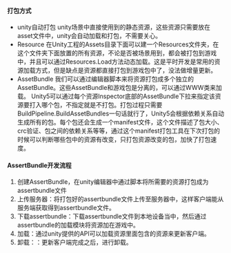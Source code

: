 #### 打包方式
- unity自动打包
unity场景中直接使用到的静态资源，这些资源只需要放在asset文件中，unity会自动加载和打包，不需要关心。
- Resource
在Unity工程的Assets目录下面可以建一个Resources文件夹，在这个文件夹下面放置的所有资源，不论是否被场景用到，都会被打包到游戏中，并且可以通过Resources.Load方法动态加载。这是平时开发是常用的资源加载方式，但是缺点是资源都直接打包到游戏包中了，没法做增量更新。
- AssetBundle
我们可以通过编辑器脚本来将资源打包成多个独立的AssetBundle。这些AssetBundle和游戏包是分离的，可以通过WWW类来加载。
Unity5可以通过每个资源Inspector底部的AssetBundle下拉来指定该资源要打入哪个包，不指定就是不打包。打包过程只需要BuildPipeline.BuildAssetBundles一句话就行了，Unity5会根据依赖关系自动生成所有的包。每个包还会生成一个manifest文件，这个文件描述了包大小、crc验证、包之间的依赖关系等等，通过这个manifest打包工具在下次打包的时候可以判断哪些包中的资源有改变，只打包资源改变的包，加快了打包速度。
#### AssertBundle开发流程
1. 创建AssertBundle，在unity编辑器中通过脚本将所需要的资源打包成为assertbundle文件
2. 上传服务器：将打包好的assertbundle文件上传至服务器中，这样客户端能从服务端获取得到assertbundle文件。
3. 下载assertbundle：下载assertbundle文件到本地设备当中，然后通过assertbundle的加载模块将资源加在游戏中。
4. 加载：通过unity提供的API可以加载资源里面包含的资源来更新客户端。
5. 卸载：：更新客户端完成之后，进行卸载。